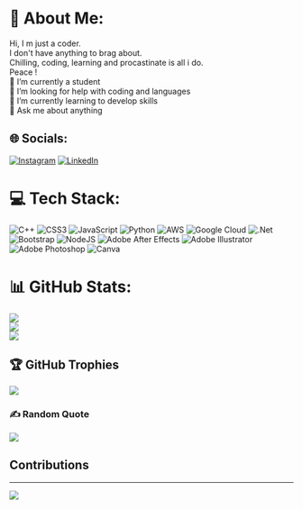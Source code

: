 # 💫 About Me:
Hi, I m just a coder.<br>I don't have anything to brag about.<br>Chilling, coding, learning and procastinate is all i do.<br>Peace !<br>
🔭 I’m currently a student<br>🤝 I’m looking for help with coding and languages<br>🌱 I’m currently learning to develop skills<br>💬 Ask me about anything


## 🌐 Socials:
[![Instagram](https://img.shields.io/badge/Instagram-%23E4405F.svg?logo=Instagram&logoColor=white)](https://www.instagram.com/cz.vaibhav/) [![LinkedIn](https://img.shields.io/badge/LinkedIn-%230077B5.svg?logo=linkedin&logoColor=white)](https://linkedin.com/in/vaibhav-kumar-1ba9a2209)

# 💻 Tech Stack:
![C++](https://img.shields.io/badge/c++-%2300599C.svg?style=for-the-badge&logo=c%2B%2B&logoColor=white) ![CSS3](https://img.shields.io/badge/css3-%231572B6.svg?style=for-the-badge&logo=css3&logoColor=white) ![JavaScript](https://img.shields.io/badge/javascript-%23323330.svg?style=for-the-badge&logo=javascript&logoColor=%23F7DF1E) ![Python](https://img.shields.io/badge/python-3670A0?style=for-the-badge&logo=python&logoColor=ffdd54) ![AWS](https://img.shields.io/badge/AWS-%23FF9900.svg?style=for-the-badge&logo=amazon-aws&logoColor=white) ![Google Cloud](https://img.shields.io/badge/Google%20Cloud-%234285F4.svg?style=for-the-badge&logo=google-cloud&logoColor=white) ![.Net](https://img.shields.io/badge/.NET-5C2D91?style=for-the-badge&logo=.net&logoColor=white) ![Bootstrap](https://img.shields.io/badge/bootstrap-%23563D7C.svg?style=for-the-badge&logo=bootstrap&logoColor=white) ![NodeJS](https://img.shields.io/badge/node.js-6DA55F?style=for-the-badge&logo=node.js&logoColor=white) ![Adobe After Effects](https://img.shields.io/badge/Adobe%20After%20Effects-9999FF.svg?style=for-the-badge&logo=Adobe%20After%20Effects&logoColor=white) ![Adobe Illustrator](https://img.shields.io/badge/adobeillustrator-%23FF9A00.svg?style=for-the-badge&logo=adobeillustrator&logoColor=white) ![Adobe Photoshop](https://img.shields.io/badge/adobephotoshop-%2331A8FF.svg?style=for-the-badge&logo=adobephotoshop&logoColor=white) ![Canva](https://img.shields.io/badge/Canva-%2300C4CC.svg?style=for-the-badge&logo=Canva&logoColor=white)
# 📊 GitHub Stats:
![](https://github-readme-stats.vercel.app/api?username=openvaibhav&theme=radical&hide_border=false&include_all_commits=false&count_private=false)<br/>
![](https://github-readme-streak-stats.herokuapp.com/?user=openvaibhav&theme=radical&hide_border=false)<br/>
![](https://github-readme-stats.vercel.app/api/top-langs/?username=openvaibhav&theme=radical&hide_border=false&include_all_commits=false&count_private=false&layout=compact)

## 🏆 GitHub Trophies
![](https://github-profile-trophy.vercel.app/?username=openvaibhav&theme=radical&no-frame=false&no-bg=false&margin-w=4)

### ✍️ Random Quote
![](https://quotes-github-readme.vercel.app/api?type=horizontal&theme=radical)

## Contributions

---
[![](https://visitcount.itsvg.in/api?id=openvaibhav&icon=0&color=11)](https://visitcount.itsvg.in)
